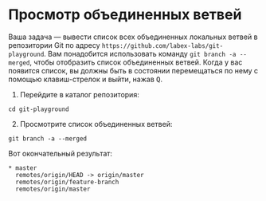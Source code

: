 # Просмотр объединенных ветвей

Ваша задача — вывести список всех объединенных локальных ветвей в репозитории Git по адресу `https://github.com/labex-labs/git-playground`. Вам понадобится использовать команду `git branch -a --merged`, чтобы отобразить список объединенных ветвей. Когда у вас появится список, вы должны быть в состоянии перемещаться по нему с помощью клавиш-стрелок и выйти, нажав <kbd>Q</kbd>.

1. Перейдите в каталог репозитория:

```shell
cd git-playground
```

2. Просмотрите список объединенных ветвей:

```shell
git branch -a --merged
```

Вот окончательный результат:

```
* master
  remotes/origin/HEAD -> origin/master
  remotes/origin/feature-branch
  remotes/origin/master
```
